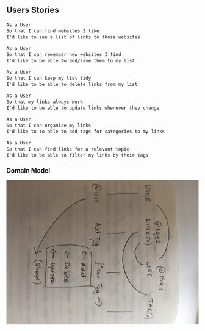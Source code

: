 Users Stories
-------------

```
As a User
So that I can find websites I like
I'd like to see a list of links to those websites
```
```
As a User
So that I can remember new websites I find
I'd like to be able to add/save them to my list
```
```
As a User
So that I can keep my list tidy
I'd like to be able to delete links from my list
```
```
As a User
So that my links always work
I'd like to be able to update links whenever they change
```
```
As a User
So that I can organise my links
I'd like to to able to add tags for categories to my links
```
```
As a User
So that I can find links for a relevant topic
I'd like to be able to filter my links by their tags
```

### Domain Model

![alt text](images/IMG_2270.JPG "Domain Model")

